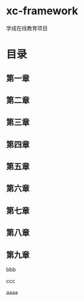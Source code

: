 # xc-framework
学成在线教育项目

# 目录

## 第一章

## 第二章

## 第三章

## 第四章

## 第五章

## 第六章

## 第七章

## 第八章

## 第九章

bbb

ccc

[//]: # (ddd)

aaaa
